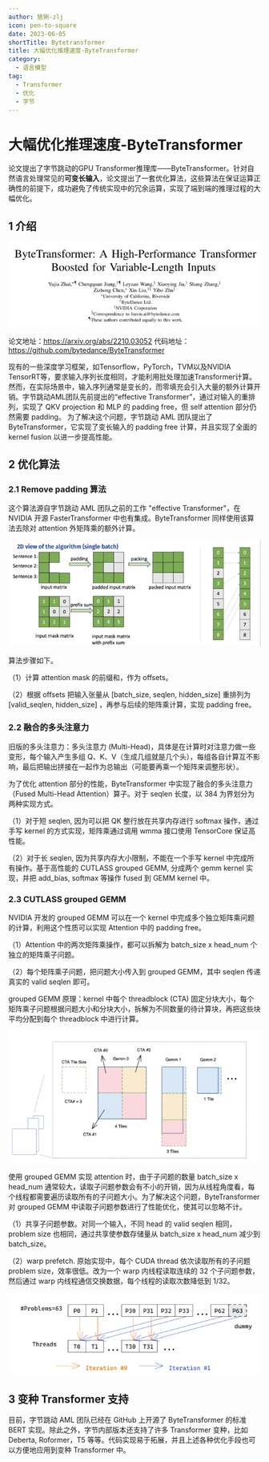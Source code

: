 ```yaml
---
author: 猞猁-zlj
icon: pen-to-square
date: 2023-06-05
shortTitle: Bytetransformer
title: 大幅优化推理速度-ByteTransformer
category:
  - 语言模型
tag:
  - Transformer
  - 优化
  - 字节
---
```


# 大幅优化推理速度-ByteTransformer

论文提出了字节跳动的GPU Transformer推理库——ByteTransformer。针对自然语言处理常见的**可变长输入**，论文提出了一套优化算法，这些算法在保证运算正确性的前提下，成功避免了传统实现中的冗余运算，实现了端到端的推理过程的大幅优化。

<!-- more -->

## 1 介绍

![论文截图](/assets/images/llm/bytetransformer1.png "图1.1 论文信息")

论文地址：https://arxiv.org/abs/2210.03052
代码地址：https://github.com/bytedance/ByteTransformer

现有的一些深度学习框架，如Tensorflow，PyTorch，TVM以及NVIDIA TensorRT等，要求输入序列长度相同，才能利用批处理加速Transformer计算。然而，在实际场景中，输入序列通常是变长的，而零填充会引入大量的额外计算开销。字节跳动AML团队先前提出的“effective Transformer”，通过对输入的重排列，实现了 QKV projection 和 MLP 的 padding free，但 self attention 部分仍然需要 padding。
为了解决这个问题，字节跳动 AML 团队提出了 ByteTransformer，它实现了变长输入的 padding free 计算，并且实现了全面的 kernel fusion 以进一步提高性能。

## 2 优化算法

### 2.1 Remove padding 算法

这个算法源自字节跳动 AML 团队之前的工作 "effective Transformer"，在 NVIDIA 开源 FasterTransformer 中也有集成。ByteTransformer 同样使用该算法去除对 attention 外矩阵乘的额外计算。

![padding free](/assets/images/llm/bytetransformer2.png "图2.1 Remove padding 算法")

算法步骤如下。

（1）计算 attention mask 的前缀和，作为 offsets。

（2）根据 offsets 把输入张量从 [batch_size, seqlen, hidden_size] 重排列为 [valid_seqlen, hidden_size] ，再参与后续的矩阵乘计算，实现 padding free。


### 2.2 融合的多头注意力
旧版的多头注意力：多头注意力 (Multi-Head)，具体是在计算时对注意力做一些变形，每个输入产生多组 Q、K、V（生成几组就是几个头），每组各自计算互不影响，最后把输出拼接在一起作为总输出（可能要再乘一个矩阵来调整形状）。

为了优化 attention 部分的性能，ByteTransformer 中实现了融合的多头注意力（Fused Multi-Head Attention）算子。对于 seqlen 长度，以 384 为界划分为两种实现方式。

（1）对于短 seqlen, 因为可以把 QK 整行放在共享内存进行 softmax 操作，通过手写 kernel 的方式实现，矩阵乘通过调用 wmma 接口使用 TensorCore 保证高性能。

（2）对于长 seqlen, 因为共享内存大小限制，不能在一个手写 kernel 中完成所有操作。基于高性能的 CUTLASS  grouped GEMM, 分成两个 gemm kernel 实现，并把 add_bias, softmax 等操作 fused 到 GEMM kernel 中。

### 2.3 CUTLASS grouped GEMM

NVIDIA 开发的 grouped GEMM 可以在一个 kernel 中完成多个独立矩阵乘问题的计算，利用这个性质可以实现 Attention 中的 padding free。

（1）Attention 中的两次矩阵乘操作，都可以拆解为 batch_size x head_num 个独立的矩阵乘子问题。

（2）每个矩阵乘子问题，把问题大小传入到 grouped GEMM，其中 seqlen 传递真实的 valid seqlen 即可。

grouped GEMM 原理：kernel 中每个 threadblock (CTA) 固定分块大小，每个矩阵乘子问题根据问题大小和分块大小，拆解为不同数量的待计算块，再把这些块平均分配到每个 threadblock 中进行计算。

![grouped GEMM 原理图](/assets/images/llm/bytetransformer3.png "图2.2 grouped GEMM 原理")

使用 grouped GEMM 实现 attention 时，由于子问题的数量 batch_size x head_num 通常较大，读取子问题参数会有不小的开销，因为从线程角度看，每个线程都需要遍历读取所有的子问题大小。为了解决这个问题，ByteTransformer 对 grouped GEMM 中读取子问题参数进行了性能优化，使其可以忽略不计。

（1）共享子问题参数。对同一个输入，不同 head 的 valid seqlen 相同，problem size 也相同，通过共享使参数存储量从 batch_size x head_num 减少到 batch_size。

（2）warp prefetch. 原始实现中，每个 CUDA thread 依次读取所有的子问题 problem size，效率很低。改为一个 warp 内线程读取连续的 32 个子问题参数，然后通过 warp 内线程通信交换数据，每个线程的读取次数降低到 1/32。


![warp prefetch 示意图](/assets/images/llm/bytetransformer4.png "图2.3 warp prefetch")



## 3 变种 Transformer 支持

目前，字节跳动 AML 团队已经在 GitHub 上开源了 ByteTransformer 的标准 BERT 实现。除此之外，字节内部版本还支持了许多 Transformer 变种，比如 Deberta, Roformer，T5 等等。代码实现易于拓展，并且上述各种优化手段也可以方便地应用到变种 Transformer 中。


